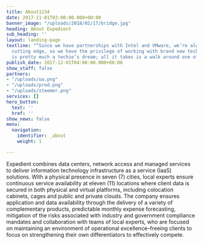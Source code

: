 ```yaml
---
title: About1234
date: 2017-11-01T03:00:00.000+00:00
banner_image: "/uploads/2018/02/17/bridge.jpg"
heading: About Expedient
sub_heading: ''
layout: landing-page
textline: "“Since we have partnerships with Intel and VMware, we’re always on the
  cutting edge, so we have the privilege of working with brand new technology. Expedient
  is pretty much a techie’s dream; all it takes is a walk around one of the data centers.”"
publish_date: 2017-12-01T04:00:00.000+00:00
show_staff: false
partners:
- "/uploads/ua.png"
- "/uploads/prod.png"
- "/uploads/steemer.png"
services: []
hero_button:
  text: ''
  href: ''
show_news: false
menu:
  navigation:
    identifier: _about
    weight: 1

---
```

Expedient combines data centers, network access and managed services to deliver information technology infrastructure as a service (IaaS) solutions. With a physical presence in seven (7) cities, local experts ensure continuous service availability at eleven (11) locations where client data is secured in both physical and virtual platforms, including colocation cabinets, cages and public and private clouds. The company ensures application and data availability through the delivery of a variety of complementary products, predictable monthly expense forecasting, mitigation of the risks associated with industry and government compliance mandates and collaboration with teams of local experts, who are focused on maintaining an environment of operational excellence–freeing clients to focus on strengthening their own differentiators to effectively compete.
